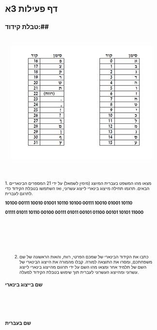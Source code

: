 
# דף פעילות 3א
## טבלת קידוד:##

<br>
<br>

<div id="container" align="center">
  <img class="img-responsive" src="img10.png" title=""/>
</div>
<br>
<br>
<br>
<br>
1. מצאו מהו המשפט בעברית המיוצג (מימין לשמאל) על ידי 21 המספרים הבינאריים הבאים.
תרגמו תחילה מייצוג בינארי לייצוג עשרוני,  ואז השתמשו בטבלת הקידוד כדי לתרגם לעברית.</p>

<p><strong>10100 00111 10010 01001 10110 10100 00111 10010 01001 10110</strong></p>

<p><strong>01111 01011  10110 00100 00111 01011 00101 01100 00101 10101 11000</strong></p>

<p><br>
<br>
<br>
<br>
<br>
<br></p>

<ol>

2. כתבו את הקידוד הבינארי של שמכם הפרטי, רווח, והאות הראשונה של שם משפחתכם, ומסרו את התוצאה למורה. קבלו מהמורה את הייצוג הבינארי של השם של תלמיד אחר ומצאו מהו השם על ידי תרגום מהייצוג בינארי לייצוג עשרוני ומהייצוג העשרוני לעברית תוך שימוש בטבלת הקידוד למעלה.

</ol>

### שם בייצוג בינארי ###



<br>
<br>
<br>
<br>


### שם בעברית ###

<br>
<br>
<br>
<br>
